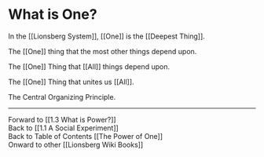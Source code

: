 # What is One? 

In the [[Lionsberg System]], [[One]] is the [[Deepest Thing]]. 

The [[One]] thing that the most other things depend upon. 

The [[One]] Thing that [[All]] things depend upon. 

The [[One]] Thing that unites us [[All]]. 

The Central Organizing Principle. 

____
Forward to [[1.3 What is Power?]]  
Back to [[1.1 A Social Experiment]]    
Back to Table of Contents [[The Power of One]]   
Onward to other [[Lionsberg Wiki Books]]   